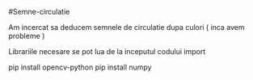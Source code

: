 #Semne-circulatie

Am incercat sa deducem semnele de circulatie dupa culori ( inca avem probleme )

Librariile necesare se pot lua de la inceputul codului import <librarie>

pip install opencv-python
pip install numpy
